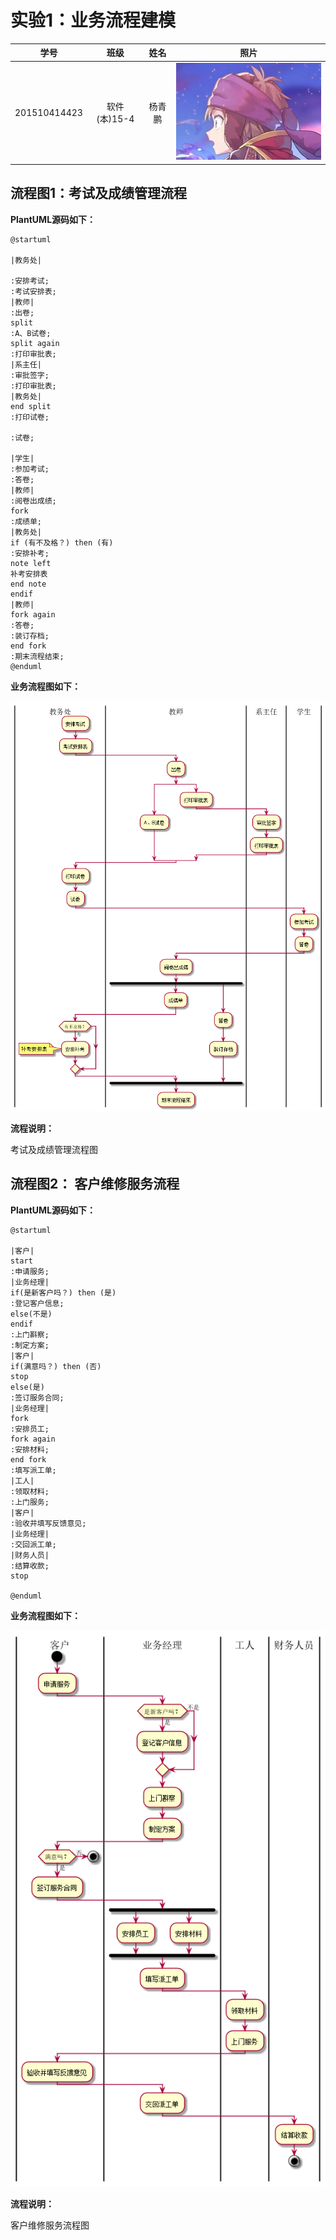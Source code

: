 # 实验1：业务流程建模
|学号|班级|姓名|照片|
|:-------:|:-------------: | :----------:|:---:|
|201510414423|软件(本)15-4|杨青鹏|![flow1](../yqp.jpg)|

## 流程图1：考试及成绩管理流程

**PlantUML源码如下：**

``` flow1
@startuml

|教务处|

:安排考试;
:考试安排表;
|教师|
:出卷;
split
:A、B试卷;
split again
:打印审批表;
|系主任|
:审批签字;
:打印审批表;
|教务处|
end split
:打印试卷;

:试卷;

|学生|
:参加考试;
:答卷;
|教师|
:阅卷出成绩;
fork
:成绩单;
|教务处|
if (有不及格？) then (有)
:安排补考;
note left
补考安排表
end note
endif
|教师|
fork again
:答卷;
:装订存档;
end fork
:期末流程结束;
@enduml
```

**业务流程图如下：**

![flow1](test1.png)

**流程说明：**

考试及成绩管理流程图

## 流程图2： 客户维修服务流程

**PlantUML源码如下：**

``` flow2
@startuml

|客户|
start
:申请服务;
|业务经理|
if(是新客户吗？) then (是)
:登记客户信息;
else(不是)
endif
:上门斟察;
:制定方案;
|客户|
if(满意吗？) then (否)
stop
else(是)
:签订服务合同;
|业务经理|
fork
:安排员工;
fork again
:安排材料;
end fork
:填写派工单;
|工人|
:领取材料;
:上门服务;
|客户|
:验收并填写反馈意见;
|业务经理|
:交回派工单;
|财务人员|
:结算收款;
stop

@enduml
```

**业务流程图如下：**

![flow2](test2.png)

**流程说明：**

客户维修服务流程图

